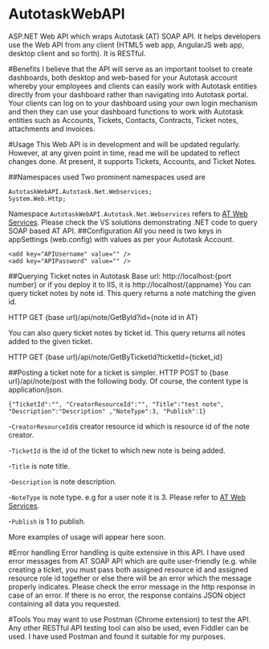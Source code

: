 # AutotaskWebAPI
ASP.NET Web API which wraps Autotask (AT) SOAP API. It helps developers use the Web API from any client (HTML5 web app, AngularJS web app, desktop client and so forth). It is RESTful.

#Benefits
I believe that the API will serve as an important toolset to create dashboards, both desktop and web-based for your Autotask account whereby your employees and clients can easily work with Autotask entities directly from your dashboard rather than navigating into Autotask portal. 
Your clients can log on to your dashboard using your own login mechanism and then they can use your dashboard functions to work with Autotask entities such as Accounts, Tickets, Contacts, Contracts, Ticket notes, attachments and invoices.

#Usage
This Web API is in development and will be updated regularly. However, at any given point in time, read me will be updated to reflect changes done. At present, it supports Tickets, Accounts, and Ticket Notes.

##Namespaces used
Two prominent namespaces used are
```
AutotaskWebAPI.Autotask.Net.Webservices;
System.Web.Http;
```
Namespace ```AutotaskWebAPI.Autotask.Net.Webservices``` refers to [AT Web Services](https://www.autotask.net/help/Content/AdminSetup/2ExtensionsIntegrations/APIs/WebServicesAPI.htm). Please check the VS solutions demonstrating .NET code to query SOAP based AT API.
##Configuration
  All you need is two keys in appSettings (web.config) with values as per your Autotask Account.
  ```
  <add key="APIUsername" value="" />
  <add key="APIPassword" value="" />
  ```
##Querying Ticket notes in Autotask
Base url: http://localhost:{port number} or if you deploy it to IIS, it is http://localhost/{appname}
You can query ticket notes by note id. This query returns a note matching the given id.

HTTP GET {base url}/api/note/GetById?id={note id in AT}

You can also query ticket notes by ticket id. This query returns all notes added to the given ticket.

HTTP GET {base url}/api/note/GetByTicketId?ticketId={ticket_id}

##Posting a ticket note for a ticket is simpler.
HTTP POST to {base url}/api/note/post with the following body. Of course, the content type is application/json.
```
{"TicketId":"", "CreatorResourceId":"", "Title":"test note", "Description":"Description" ,"NoteType":3, "Publish":1}
```
-```CreatorResourceId```is creator resource id which is resource id of the note creator.

-```TicketId``` is the id of the ticket to which new note is being added.

-```Title``` is note title.

-```Description``` is note description.

-```NoteType``` is note type. e.g for a user note it is 3. Please refer to [AT Web Services](https://www.autotask.net/help/Content/AdminSetup/2ExtensionsIntegrations/APIs/WebServicesAPI.htm).

-```Publish``` is 1 to publish.

More examples of usage will appear here soon.

#Error handling
Error handling is quite extensive in this API. I have used error messages from AT SOAP API which are quite user-friendly (e.g. while creating a ticket, you must pass both assigned resource id and assigned resource role id together or else there will be an error which the message properly indicates. Please check the error message in the http response in case of an error. If there is no error, the response contains JSON object containing all data you requested.

#Tools
You may want to use Postman (Chrome extension) to test the API. Any other RESTful API testing tool can also be used, even Fiddler can be used. I have used Postman and found it suitable for my purposes.
